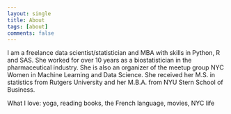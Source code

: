 ```yaml
---
layout: single
title: About
tags: [about]
comments: false
---
```


I am a freelance data scientist/statistician and MBA with skills in Python, R and SAS. She worked for over 10 years as a biostatistician in the pharmaceutical industry.  She is also an organizer of the meetup group NYC Women in Machine Learning and Data Science. She received her M.S. in statistics from Rutgers University and her M.B.A. from NYU Stern School of Business.

What I love:  yoga, reading books, the French language, movies, NYC life
